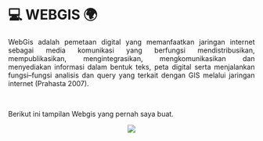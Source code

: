 <br>

# :computer: WEBGIS :earth_africa:

<p align = "justify"> 
  WebGis adalah pemetaan digital yang memanfaatkan jaringan internet sebagai media komunikasi yang berfungsi mendistribusikan, mempublikasikan, mengintegrasikan, mengkomunikasikan dan menyediakan informasi dalam bentuk teks, peta digital serta menjalankan fungsi–fungsi analisis dan query yang terkait dengan GIS melalui jaringan internet (Prahasta 2007).
</p>
<br>

<p align = "justify"> 
  Berikut ini tampilan Webgis yang pernah saya buat.
</p>

<p align="center">
  <img src="Gambar/.png"></a>
</p>

